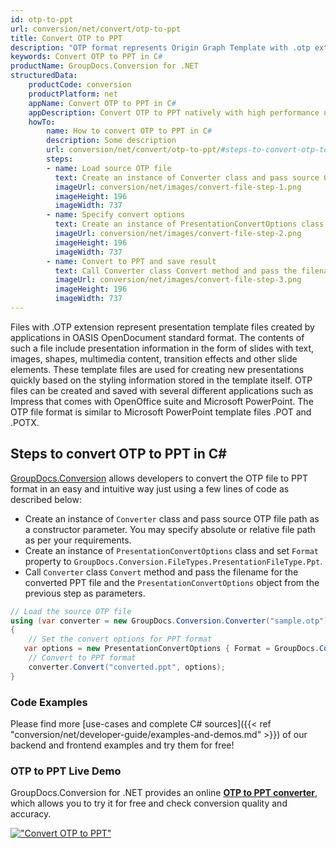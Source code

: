 ```yaml
---
id: otp-to-ppt
url: conversion/net/convert/otp-to-ppt
title: Convert OTP to PPT
description: "OTP format represents Origin Graph Template with .otp extension. Learn how to convert OTP to PPT file programmatically in C# language using GroupDocs.Conversion for .NET library."
keywords: Convert OTP to PPT in C#
productName: GroupDocs.Conversion for .NET
structuredData:
    productCode: conversion
    productPlatform: net
    appName: Convert OTP to PPT in C#
    appDescription: Convert OTP to PPT natively with high performance using C# language and server side GroupDocs.Conversion for .NET APIs, without the use of any software like Microsoft or Open Office.
    howTo:
        name: How to convert OTP to PPT in C# 
        description: Some description
        url: conversion/net/convert/otp-to-ppt/#steps-to-convert-otp-to-ppt-in-c
        steps:
        - name: Load source OTP file 
          text: Create an instance of Converter class and pass source OTP file path as a constructor parameter. You may specify absolute or relative file path as per your requirements. 
          imageUrl: conversion/net/images/convert-file-step-1.png
          imageHeight: 196
          imageWidth: 737
        - name: Specify convert options 
          text: Create an instance of PresentationConvertOptions class.
          imageUrl: conversion/net/images/convert-file-step-2.png
          imageHeight: 196
          imageWidth: 737
        - name: Convert to PPT and save result 
          text: Call Converter class Convert method and pass the filename for the converted HTML file and the PresentationConvertOptions object from the previous step as parameters.
          imageUrl: conversion/net/images/convert-file-step-3.png
          imageHeight: 196
          imageWidth: 737
---
```


Files with .OTP extension represent presentation template files created by applications in OASIS OpenDocument standard format. The contents of such a file include presentation information in the form of slides with text, images, shapes, multimedia content, transition effects and other slide elements. These template files are used for creating new presentations quickly based on the styling information stored in the template itself. OTP files can be created and saved with several different applications such as Impress that comes with OpenOffice suite and Microsoft PowerPoint. The OTP file format is similar to Microsoft PowerPoint template files .POT and .POTX.

## Steps to convert OTP to PPT in C#

[GroupDocs.Conversion](https://products.groupdocs.com/conversion/net) allows developers to convert the OTP file to PPT format in an easy and intuitive way just using a few lines of code as described below:

* Create an instance of `Converter` class and pass source OTP file path as a constructor parameter. You may specify absolute or relative file path as per your requirements. 
* Create an instance of `PresentationConvertOptions` class and set `Format` property to `GroupDocs.Conversion.FileTypes.PresentationFileType.Ppt`.
* Call `Converter` class `Convert` method and pass the filename for the converted PPT file and the `PresentationConvertOptions` object from the previous step as parameters.

```csharp
// Load the source OTP file
using (var converter = new GroupDocs.Conversion.Converter("sample.otp"))
{
    // Set the convert options for PPT format
   var options = new PresentationConvertOptions { Format = GroupDocs.Conversion.FileTypes.PresentationFileType.Ppt };
    // Convert to PPT format
    converter.Convert("converted.ppt", options);
}
```

### Code Examples

Please find more [use-cases and complete C# sources]({{< ref "conversion/net/developer-guide/examples-and-demos.md" >}}) of our backend and frontend examples and try them for free!

### OTP to PPT Live Demo

GroupDocs.Conversion for .NET provides an online [**OTP to PPT converter**](https://products.groupdocs.app/conversion/otp-to-ppt), which allows you to try it for free and check conversion quality and accuracy.

[!["Convert OTP to PPT"](conversion/net/images/convert-to-ppt/convert-otp-to-ppt.png)](https://products.groupdocs.app/conversion/otp-to-ppt)